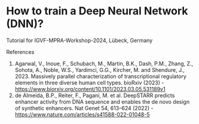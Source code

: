 # How to train a Deep Neural Network (DNN)?
Tutorial for IGVF-MPRA-Workshop-2024, Lübeck, Germany

References
1. Agarwal, V., Inoue, F., Schubach, M., Martin, B.K., Dash, P.M., Zhang, Z., Sohota, A., Noble, W.S., Yardimci, G.G., Kircher, M. and Shendure, J., 2023. Massively parallel characterization of transcriptional regulatory elements in three diverse human cell types. bioRxiv (2023) - https://www.biorxiv.org/content/10.1101/2023.03.05.531189v1
2. de Almeida, B.P., Reiter, F., Pagani, M. et al. DeepSTARR predicts enhancer activity from DNA sequence and enables the de novo design of synthetic enhancers. Nat Genet 54, 613–624 (2022) - https://www.nature.com/articles/s41588-022-01048-5
